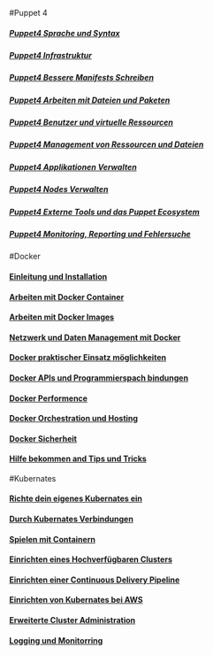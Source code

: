 #Puppet 4

##### [Puppet4 Sprache und Syntax](../puppet4-basics)
##### [Puppet4 Infrastruktur](../puppet4-infrastruktur)
##### [Puppet4 Bessere Manifests Schreiben](../puppet4-bessere-manifests)
##### [Puppet4 Arbeiten mit Dateien und Paketen](../puppet4-datein-packete)
##### [Puppet4 Benutzer und virtuelle Ressourcen](../puppet4-benutzer-virtuelleressourcen)
##### [Puppet4 Management von Ressourcen und Dateien](../puppet4-ressourcen-datein)
##### [Puppet4 Applikationen Verwalten](../puppet4-applikationen)
##### [Puppet4 Nodes Verwalten](../puppet4-nodes)
##### [Puppet4 Externe Tools und das Puppet Ecosystem](../puppet4-externe-tools-ecosystem)
##### [Puppet4 Monitoring, Reporting und Fehlersuche](../puppet-monitorin-reporting-fehlersuche)

#Docker

#### [Einleitung und Installation](../docker-einleitung-und-Installation)
#### [Arbeiten mit Docker Container](../docker-arbeiten-mit-docker)
#### [Arbeiten mit Docker Images](../docker-arbeiten-mit-docker-images)
#### [Netzwerk und Daten Management mit Docker](../docker-daten-mgmnt)
#### [Docker praktischer Einsatz möglichkeiten](../docker-praktischer-einsatz)
#### [Docker APIs und Programmierspach bindungen](../docker-api-programmierung)
#### [Docker Performence](../docker-performence)
#### [Docker Orchestration und Hosting](../docker-Orchestration-hosting)
#### [Docker Sicherheit](../docker-sicherheit)
#### [Hilfe bekommen and Tips und Tricks](../docker-hilfe-tips-tricks)

#Kubernates

#### [Richte dein eigenes Kubernates ein](../kubernates-einrichten)
#### [Durch Kubernates Verbindungen](../kubernates-verbindugen)
#### [Spielen mit Containern](../kubernates-container)
#### [Einrichten eines Hochverfügbaren Clusters](../kubernates-ha-einrichten)
#### [Einrichten einer Continuous Delivery Pipeline](../kubernates-cd-pipline)
#### [Einrichten von Kubernates bei AWS](../kubernates-aws-einrichten)
#### [Erweiterte Cluster Administration](../kubernates-adv-administration)
#### [Logging und Monitorring](../kubernates-logging-monitorring)

